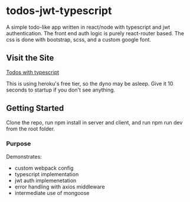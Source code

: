 # todos-jwt-typescript

A simple todo-like app written in react/node with typescript and jwt authentication. The front end auth logic is purely react-router based. The css is done with bootstrap, scss, and a custom google font.

## Visit the Site

[Todos with typescript](https://serene-peak-33374.herokuapp.com/)

This is using heroku's free tier, so the dyno may be asleep. Give it 10 seconds to startup if you don't see anything.

## Getting Started

Clone the repo, run npm install in server and client, and run npm run dev from the root folder. 

### Purpose

Demonstrates:
* custom webpack config 
* typescript implementation 
* jwt auth implemenetation
* error handling with axios middleware
* intermediate use of mongoose 

